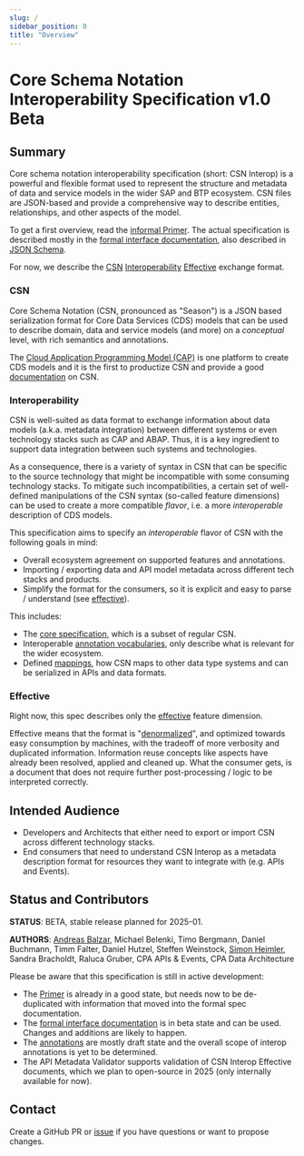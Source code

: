 ```yaml
---
slug: /
sidebar_position: 0
title: "Overview"
---
```


# Core Schema Notation Interoperability Specification v1.0 Beta

## Summary

Core schema notation interoperability specification (short: CSN Interop) is a powerful and flexible format used to represent the structure and metadata of data and service models in the wider SAP and BTP ecosystem. CSN files are JSON-based and provide a comprehensive way to describe entities, relationships, and other aspects of the model.

To get a first overview, read the [informal Primer](./primer.md).
The actual specification is described mostly in the [formal interface documentation](./spec-v1/csn-interop-effective.md), also described in [JSON Schema](/spec-v1/csn-interop-effective.schema.json).

For now, we describe the [CSN](#csn) [Interoperability](#interoperability) [Effective](#effective) exchange format.

### CSN

Core Schema Notation (CSN, pronounced as "Season") is a JSON based serialization format for Core Data Services (CDS) models that can be used to describe domain, data and service models (and more) on a _conceptual_ level, with rich semantics and annotations.

The [Cloud Application Programming Model (CAP)](https://cap.cloud.sap/docs/cds/) is one platform to create CDS models and it is the first to productize CSN and provide a good [documentation](https://cap.cloud.sap/docs/cds/csn) on CSN.

### Interoperability

CSN is well-suited as data format to exchange information about data models (a.k.a. metadata integration) between different systems or even technology stacks such as CAP and ABAP. Thus, it is a key ingredient to support data integration between such systems and technologies.

As a consequence, there is a variety of syntax in CSN that can be specific to the source technology that might be incompatible with some consuming technology stacks. To mitigate such incompatibilities, a certain set of well-defined manipulations of the CSN syntax (so-called feature dimensions) can be used to create a more compatible _flavor_, i.e. a more _interoperable_ description of CDS models.

This specification aims to specify an _interoperable_ flavor of CSN with the following goals in mind:

- Overall ecosystem agreement on supported features and annotations.
- Importing / exporting data and API model metadata across different tech stacks and products.
- Simplify the format for the consumers, so it is explicit and easy to parse / understand (see [effective](#effective)).

This includes:

- The [core specification](./spec-v1/csn-interop-effective.md), which is a subset of regular CSN.
- Interoperable [annotation vocabularies](./annotations/index.mdx), only describe what is relevant for the wider ecosystem.
- Defined [mappings](./mappings/index.mdx), how CSN maps to other data type systems and can be serialized in APIs and data formats.

### Effective

Right now, this spec describes only the [effective](./spec-v1/csn-interop-effective) feature dimension.

Effective means that the format is "[denormalized](https://en.wikipedia.org/wiki/Denormalization)", and optimized towards easy consumption by machines, with the tradeoff of more verbosity and duplicated information.
Information reuse concepts like aspects have already been resolved, applied and cleaned up. What the consumer gets, is a document that does not require further post-processing / logic to be interpreted correctly.

## Intended Audience

- Developers and Architects that either need to export or import CSN across different technology stacks.
- End consumers that need to understand CSN Interop as a metadata description format for resources they want to integrate with (e.g. APIs and Events).

## Status and Contributors

**STATUS**: <span className="feature-status-beta">BETA</span>, stable release planned for 2025-01.

**AUTHORS**: [Andreas Balzar](mailto:andreas.balzar@sap.com), Michael Belenki, Timo Bergmann, Daniel Buchmann, Timm Falter, Daniel Hutzel, Steffen Weinstock, [Simon Heimler](mailto:simon.heimler@sap.com), Sandra Bracholdt, Raluca Gruber, CPA APIs & Events, CPA Data Architecture

Please be aware that this specification is still in active development:

- The [Primer](primer.md) is already in a good state, but needs now to be de-duplicated with information that moved into the formal spec documentation.
- The [formal interface documentation](./spec-v1/csn-interop-effective.md) is in beta state and can be used. Changes and additions are likely to happen.
- The [annotations](./annotations/) are mostly draft state and the overall scope of interop annotations is yet to be determined.
- The API Metadata Validator supports validation of CSN Interop Effective documents, which we plan to open-source in 2025 (only internally available for now).

## Contact

Create a GitHub PR or [issue](https://github.com/SAP/csn-interop-specification/issues) if you have questions or want to propose changes.
